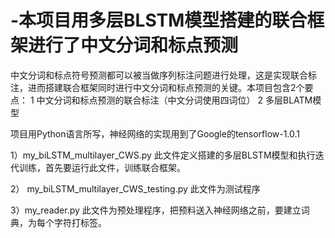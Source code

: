 # -本项目用多层BLSTM模型搭建的联合框架进行了中文分词和标点预测
中文分词和标点符号预测都可以被当做序列标注问题进行处理，这是实现联合标注，进而搭建联合框架同时进行中文分词和标点预测的关键。本项目包含2个要点：
1 中文分词和标点预测的联合标注（中文分词使用四词位）
2 多层BLATM模型



项目用Python语言所写，神经网络的实现用到了Google的tensorflow-1.0.1 

1）my_biLSTM_multilayer_CWS.py 
此文件定义搭建的多层BLSTM模型和执行迭代训练，首先要运行此文件，训练联合框架。

2） my_biLSTM_multilayer_CWS_testing.py
此文件为测试程序

3）my_reader.py
此文件为预处理程序，把预料送入神经网络之前，要建立词典，为每个字符打标签。
